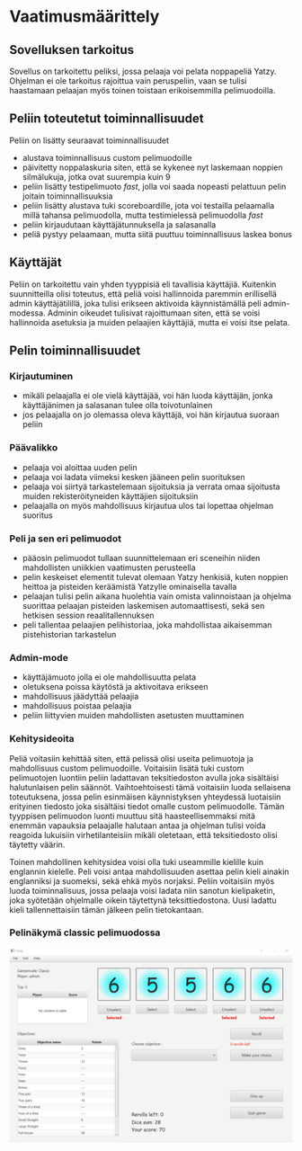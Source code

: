 # Vaatimusmäärittely
## Sovelluksen tarkoitus
Sovellus on tarkoitettu peliksi, jossa pelaaja voi pelata noppapeliä Yatzy. Ohjelman ei ole tarkoitus rajoittua vain peruspeliin, vaan se tulisi haastamaan pelaajan myös toinen toistaan erikoisemmilla pelimuodoilla.
## Peliin toteutetut toiminnallisuudet
Peliin on lisätty seuraavat toiminnallisuudet
* alustava toiminnallisuus custom pelimuodoille
* päivitetty noppalaskuria siten, että se kykenee nyt laskemaan noppien silmälukuja, jotka ovat suurempia kuin 9
* peliin lisätty testipelimuoto *fast*, jolla voi saada nopeasti pelattuun pelin joitain toiminnallisuuksia
* peliin lisätty alustava tuki scoreboardille, jota voi testailla pelaamalla millä tahansa pelimuodolla, mutta testimielessä pelimuodolla *fast*
* peliin kirjaudutaan käyttäjätunnuksella ja salasanalla
* peliä pystyy pelaamaan, mutta siitä puuttuu toiminnallisuus laskea bonus

## Käyttäjät
Peliin on tarkoitettu vain yhden tyyppisiä eli tavallisia käyttäjiä. Kuitenkin suunnitteilla olisi toteutus, että peliä voisi hallinnoida paremmin erillisellä admin käyttäjätilillä, joka tulisi erikseen aktivoida käynnistämällä peli admin-modessa. Adminin oikeudet tulisivat rajoittumaan siten, että se voisi hallinnoida asetuksia ja muiden pelaajien käyttäjiä, mutta ei voisi itse pelata.
## Pelin toiminnallisuudet
### Kirjautuminen
* mikäli pelaajalla ei ole vielä käyttäjää, voi hän luoda käyttäjän, jonka käyttäjänimen ja salasanan tulee olla toivotunlainen
* jos pelaajalla on jo olemassa oleva käyttäjä, voi hän kirjautua suoraan peliin
### Päävalikko
* pelaaja voi aloittaa uuden pelin
* pelaaja voi ladata viimeksi kesken jääneen pelin suorituksen
* pelaaja voi siirtyä tarkastelemaan sijoituksia ja verrata omaa sijoitusta muiden rekisteröityneiden käyttäjien sijoituksiin
* pelaajalla on myös mahdollisuus kirjautua ulos tai lopettaa ohjelman suoritus
### Peli ja sen eri pelimuodot
* pääosin pelimuodot tullaan suunnittelemaan eri sceneihin niiden mahdollisten uniikkien vaatimusten perusteella
* pelin keskeiset elementit tulevat olemaan Yatzy henkisiä, kuten noppien heittoa ja pisteiden keräämistä Yatzylle ominaisella tavalla
* pelaajan tulisi pelin aikana huolehtia vain omista valinnoistaan ja ohjelma suorittaa pelaajan pisteiden laskemisen automaattisesti, sekä sen hetkisen session reaalitallennuksen
* peli tallentaa pelaajien pelihistoriaa, joka mahdollistaa aikaisemman pistehistorian tarkastelun
### Admin-mode
* käyttäjämuoto jolla ei ole mahdollisuutta pelata
* oletuksena poissa käytöstä ja aktivoitava erikseen
* mahdollisuus jäädyttää pelaajia
* mahdollisuus poistaa pelaajia
* peliin liittyvien muiden mahdollisten asetusten muuttaminen
### Kehitysideoita
Peliä voitasiin kehittää siten, että pelissä olisi useita pelimuotoja ja mahdollisuus custom pelimuodoille. Voitaisiin lisätä tuki custom pelimuotojen luontiin peliin ladattavan teksitiedoston avulla joka sisältäisi halutunlaisen pelin säännöt. Vaihtoehtoisesti tämä voitaisiin luoda sellaisena toteutuksena, jossa pelin esinmäisen käynnistyksen yhteydessä luotaisiin erityinen tiedosto joka sisältäisi tiedot omalle custom pelimuodolle. Tämän tyyppisen pelimuodon luonti muuttuu sitä haasteellisemmaksi mitä enemmän vapauksia pelaajalle halutaan antaa ja ohjelman tulisi voida reagoida lukuisiin virhetilanteisiin mikäli oletetaan, että teksitiedosto olisi täytetty väärin.

Toinen mahdollinen kehitysidea voisi olla tuki useammille kielille kuin englannin kielelle. Peli voisi antaa mahdollisuuden asettaa pelin kieli ainakin englanniksi ja suomeksi, sekä ehkä myös norjaksi. Peliin voitaisiin myös luoda toiminnalisuus, jossa pelaaja voisi ladata niin sanotun kielipaketin, joka syötetään ohjelmalle oikein täytettynä teksittiedostona. Uusi ladattu kieli tallennettaisiin tämän jälkeen pelin tietokantaan.
### Pelinäkymä classic pelimuodossa
![Classic screen](https://github.com/tsa-dom/ot-harjoitustyo/blob/master/Images/classicscreen.png "Classic screen")
